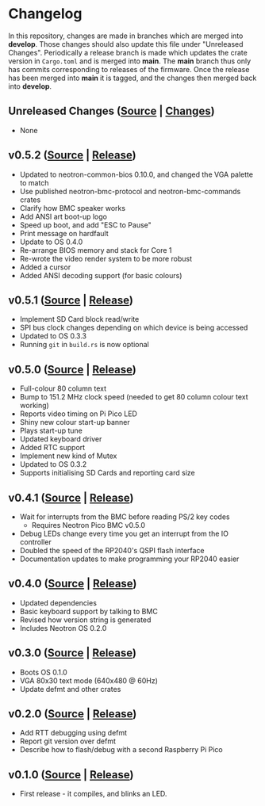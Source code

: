 # Changelog

In this repository, changes are made in branches which are merged into **develop**. Those changes should also update this file under "Unreleased Changes". Periodically a release branch is made which updates the crate version in `Cargo.toml` and is merged into **main**. The **main** branch thus only has commits corresponding to releases of the firmware. Once the release has been merged into **main** it is tagged, and the changes then merged back into **develop**.

## Unreleased Changes ([Source](https://github.com/neotron-compute/neotron-pico-bios/tree/develop) | [Changes](https://github.com/neotron-compute/neotron-pico-bios/compare/v0.5.2...develop))

* None

## v0.5.2 ([Source](https://github.com/neotron-compute/neotron-pico-bios/tree/v0.5.2) | [Release](https://github.com/neotron-compute/neotron-pico-bios/release/tag/v0.5.2))

* Updated to neotron-common-bios 0.10.0, and changed the VGA palette to match
* Use published neotron-bmc-protocol and neotron-bmc-commands crates
* Clarify how BMC speaker works
* Add ANSI art boot-up logo
* Speed up boot, and add "ESC to Pause"
* Print message on hardfault
* Update to OS 0.4.0
* Re-arrange BIOS memory and stack for Core 1
* Re-wrote the video render system to be more robust
* Added a cursor
* Added ANSI decoding support (for basic colours)

## v0.5.1 ([Source](https://github.com/neotron-compute/neotron-pico-bios/tree/v0.5.1) | [Release](https://github.com/neotron-compute/neotron-pico-bios/release/tag/v0.5.1))

* Implement SD Card block read/write
* SPI bus clock changes depending on which device is being accessed
* Updated to OS 0.3.3
* Running `git` in `build.rs` is now optional

## v0.5.0 ([Source](https://github.com/neotron-compute/neotron-pico-bios/tree/v0.5.0) | [Release](https://github.com/neotron-compute/neotron-pico-bios/release/tag/v0.5.0))

* Full-colour 80 column text
* Bump to 151.2 MHz clock speed (needed to get 80 column colour text working)
* Reports video timing on Pi Pico LED
* Shiny new colour start-up banner
* Plays start-up tune
* Updated keyboard driver
* Added RTC support
* Implement new kind of Mutex
* Updated to OS 0.3.2
* Supports initialising SD Cards and reporting card size

## v0.4.1 ([Source](https://github.com/neotron-compute/neotron-pico-bios/tree/v0.4.1) | [Release](https://github.com/neotron-compute/neotron-pico-bios/release/tag/v0.4.1))

* Wait for interrupts from the BMC before reading PS/2 key codes
  * Requires Neotron Pico BMC v0.5.0
* Debug LEDs change every time you get an interrupt from the IO controller
* Doubled the speed of the RP2040's QSPI flash interface
* Documentation updates to make programming your RP2040 easier

## v0.4.0 ([Source](https://github.com/neotron-compute/neotron-pico-bios/tree/v0.4.0) | [Release](https://github.com/neotron-compute/neotron-pico-bios/release/tag/v0.4.0))

* Updated dependencies
* Basic keyboard support by talking to BMC
* Revised how version string is generated
* Includes Neotron OS 0.2.0

## v0.3.0 ([Source](https://github.com/neotron-compute/neotron-pico-bios/tree/v0.3.0) | [Release](https://github.com/neotron-compute/neotron-pico-bios/release/tag/v0.3.0))

* Boots OS 0.1.0
* VGA 80x30 text mode (640x480 @ 60Hz)
* Update defmt and other crates

## v0.2.0 ([Source](https://github.com/neotron-compute/neotron-pico-bios/tree/v0.2.0) | [Release](https://github.com/neotron-compute/neotron-pico-bios/release/tag/v0.2.0))

* Add RTT debugging using defmt
* Report git version over defmt
* Describe how to flash/debug with a second Raspberry Pi Pico

## v0.1.0 ([Source](https://github.com/neotron-compute/neotron-pico-bios/tree/v0.1.0) | [Release](https://github.com/neotron-compute/neotron-pico-bios/release/tag/v0.1.0))

* First release - it compiles, and blinks an LED.
